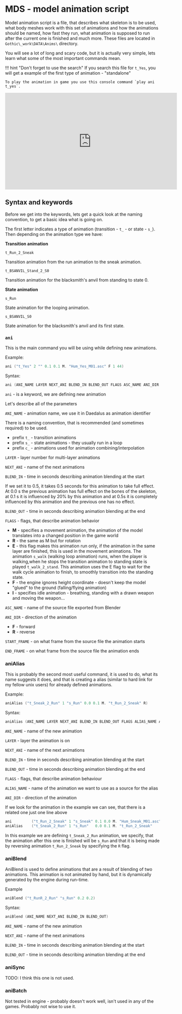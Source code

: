 # MDS - model animation script
Model animation script is a file, that describes what skeleton is to be used, what body meshes work with this set of animations and how the animations should be named, how fast they run, what animation is supposed to run after the current one is finished and much more.
These files are located in `Gothic\_work\DATA\Anims\` directory. 

You will see a lot of long and scary code, but it is actually very simple, lets learn what some of the most important commands mean.


!!! hint "Don't forget to use the search"
    If you search this file for `t_Yes`, you will get a example of the first type of animation - "standalone"
    
    To play the animation in game you use this console command `play ani t_yes`.

   <center><iframe width="560" height="315" src="https://www.youtube.com/embed/aOyuGVWDefc" title="YouTube video player" frameborder="0" allow="accelerometer; autoplay; clipboard-write; encrypted-media; gyroscope; picture-in-picture" allowfullscreen></iframe></center>

    
## Syntax and keywords

Before we get into the keywords, lets get a quick look at the naming convention, to get a basic idea what is going on.

The first letter indicates a type of animation (transition - `t_` - or state - `s_`).
Then depending on the animation type we have:

**Transition animation**
```
t_Run_2_Sneak
```
Transition animation from the run animation to the sneak animation.
```
t_BSANVIL_Stand_2_S0
```
Transition animation for the blacksmith's anvil from standing to state 0.

**State animation**
```
s_Run
```
State animation for the looping animation.
```
s_BSANVIL_S0
```
State animation for the blacksmith's anvil and its first state.

### `ani`
This is the main command you will be using while defining new animations.

Example:
```c++
ani	("t_Yes" 2 "" 0.1 0.1 M. "Hum_Yes_M01.asc" F 1 44)
```
Syntax:
```c++
ani (ANI_NAME LAYER NEXT_ANI BLEND_IN BLEND_OUT FLAGS ASC_NAME ANI_DIR START_FRAME END_FRAME)
```
`ani` - is a keyword, we are defining new animation

Let's describe all of the parameters

`ANI_NAME`    - animation name, we use it in Daedalus as animation identifier

There is a naming convention, that is recommended (and sometimes required) to be used.

- prefix `t_` - transition animations
- prefix `s_` - state animations - they usually run in a loop
- prefix `c_` - animations used for animation combining/interpolation
	
`LAYER`       - layer number for multi-layer animations

`NEXT_ANI`    - name of the next animations

`BLEND_IN`    - time in seconds describing animation blending at the start

If we set it to 0.5, it takes 0.5 seconds for this animation to take full effect. At 0.0 s the previous animation has full effect on the bones of the skeleton, at 0.1 s it is influenced by 20% by this animation and at 0.5s it is completely influenced by this animation and the previous one has no effect.
	
`BLEND_OUT`   - time in seconds describing animation blending at the end

`FLAGS`       - flags, that describe animation behavior

- **M** - specifies a movement animation, the animation of the model translates into a changed position in the game world
- **R** - the same as M but for rotation
- **E** - this flag makes this animation run only, if the animation in the same layer are finished, this is used in the movement animations. The animation `s_walk` (walking loop animation) runs, when the player is walking,when he stops the transition animation to standing state is played `t_walk_2_stand`. This animation uses the E flag to wait for the walk cycle animation to finish, to smoothly transition into the standing state.
- **F** - the engine ignores height coordinate - doesn't keep the model "glued" to the ground (falling/flying animation)
- **I** - specifies idle animation - breathing, standing with a drawn weapon and moving the weapon...  
	
`ASC_NAME`    - name of the source file exported from Blender

`ANI_DIR`     - direction of the animation

- **F** - forward
- **R** - reverse
	
`START_FRAME` - on what frame from the source file the animation starts

`END_FRAME`   - on what frame from the source file the animation ends

### aniAlias
This is probably the second most useful command, it is used to do, what its name suggests it does, and that is creating a alias (similar to hard link for my fellow unix users) for already defined animations.

Example:
```c++
aniAlias ("t_Sneak_2_Run" 1 "s_Run" 0.0	0.1	M. "t_Run_2_Sneak" R)
```
Syntax:
```c++
aniAlias (ANI_NAME LAYER NEXT_ANI BLEND_IN BLEND_OUT FLAGS ALIAS_NAME ANI_DIR)
```

`ANI_NAME`   - name of the new animation

`LAYER`      - layer the animation is on

`NEXT_ANI`   - name of the next animations

`BLEND_IN`   - time in seconds describing animation blending at the start

`BLEND_OUT`  - time in seconds describing animation blending at the end

`FLAGS`      - flags, that describe animation behaviour

`ALIAS_NAME` - name of the animation we want to use as a source for the alias

`ANI_DIR`    - direction of the animation

If we look for the animation in the example we can see, that there is a related one just one line above
```c++
ani			("t_Run_2_Sneak" 1 "s_Sneak" 0.1 0.0 M. "Hum_Sneak_M01.asc"	 F 0 10)
aniAlias	("t_Sneak_2_Run" 1 "s_Run" 	 0.0 0.1 M. "t_Run_2_Sneak"      R)
```
In this example we are defining `t_Sneak_2_Run` animation, we specify, that the animation after this one is finished will be `s_Run` and that it is being made by reversing animation `t_Run_2_Sneak` by specifying the `R` flag.

### aniBlend
AniBlend is used to define animations that are a result of blending of two animations. This animation is not animated by hand, but it is dynamically generated by the engine during run-time.

Example
```c++
aniBlend ("t_RunR_2_Run" "s_Run" 0.2 0.2)
```
Syntax:
```c++
aniBlend (ANI_NAME NEXT_ANI BLEND_IN BLEND_OUT)
```

`ANI_NAME`   - name of the new animation

`NEXT_ANI`   - name of the next animations

`BLEND_IN`   - time in seconds describing animation blending at the start

`BLEND_OUT`  - time in seconds describing animation blending at the end


### aniSync
TODO: I think this one is not used.

### aniBatch
Not tested in engine - probably doesn't work well, isn't used in any of the games. Probably not wise to use it.

